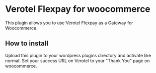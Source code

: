 # Verotel Flexpay for woocommerce
This plugin allows you to use Verotel Flexpay as a Gateway for Woocommerce.

## How to install
Upload this plugin to your wordpress plugins directory and activate like normal. Set your success URL on Verotel to your "Thank You" page on woocommerce.